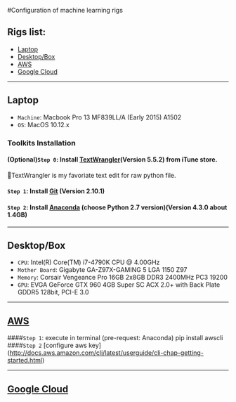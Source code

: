 #Configuration of machine learning rigs

## Rigs list:
* [Laptop](#laptop)
* [Desktop/Box](#desktopbox)
* [AWS](#aws)
* [Google Cloud](#google-cloud)

---
## Laptop
*   `Machine`: Macbook Pro 13 MF839LL/A (Early 2015) A1502 
*   `OS`: MacOS 10.12.x

###   Toolkits Installation
#### (Optional)`Step 0`: Install [TextWrangler](https://itunes.apple.com/us/app/textwrangler/id404010395?mt=12)(Version 5.5.2) from iTune store.

  :see_no_evil:TextWrangler is my favoriate text edit for raw python file.

#### `Step 1`: Install [Git](https://git-scm.com/downloads) (Version 2.10.1)
#### `Step 2`: Install [Anaconda](https://www.continuum.io/downloads) (choose Python 2.7 version)(Version 4.3.0 about 1.4GB)


---
## Desktop/Box
*   `CPU`: Intel(R) Core(TM) i7-4790K CPU @ 4.00GHz 
*   `Mother Board`: Gigabyte GA-Z97X-GAMING 5 LGA 1150 Z97
*   `Memory`: Corsair Vengeance Pro 16GB 2x8GB DDR3 2400MHz PC3 19200 
*   `GPU`: EVGA GeForce GTX 960 4GB Super SC ACX 2.0+ with Back Plate GDDR5 128bit, PCI-E 3.0

---
## [AWS](http://aws.amazon.com)
####`Step 1`: execute in terminal (pre-request: Anaconda)
    pip install awscli
####`Step 2` [configure aws key] (http://docs.aws.amazon.com/cli/latest/userguide/cli-chap-getting-started.html)

---
## [Google Cloud](http://cloud.google.com)

